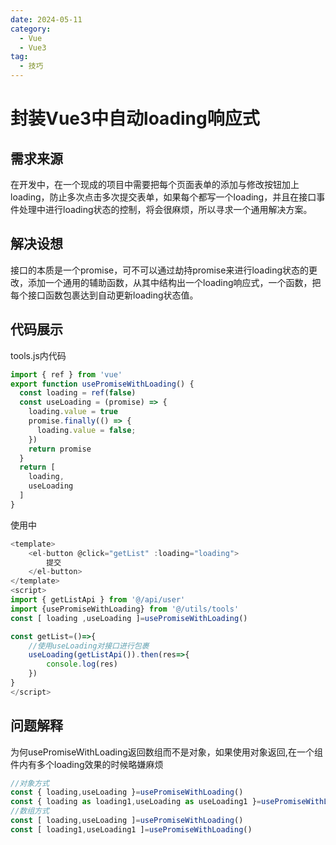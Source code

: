 ```yaml
---
date: 2024-05-11
category:
  - Vue
  - Vue3
tag:
  - 技巧
---
```


# 封装Vue3中自动loading响应式

## 需求来源

在开发中，在一个现成的项目中需要把每个页面表单的添加与修改按钮加上loading，防止多次点击多次提交表单，如果每个都写一个loading，并且在接口事件处理中进行loading状态的控制，将会很麻烦，所以寻求一个通用解决方案。

## 解决设想

接口的本质是一个promise，可不可以通过劫持promise来进行loading状态的更改，添加一个通用的辅助函数，从其中结构出一个loading响应式，一个函数，把每个接口函数包裹达到自动更新loading状态值。

## 代码展示

tools.js内代码

```javascript
import { ref } from 'vue'
export function usePromiseWithLoading() {
  const loading = ref(false)
  const useLoading = (promise) => {
    loading.value = true
    promise.finally(() => {
      loading.value = false;
    })
    return promise
  }
  return [
    loading,
    useLoading
  ]
}
```

使用中

```javascript
<template>
    <el-button @click="getList" :loading="loading">
        提交
    </el-button>
</template>
<script>
import { getListApi } from '@/api/user'
import {usePromiseWithLoading} from '@/utils/tools'
const [ loading ,useLoading ]=usePromiseWithLoading()

const getList=()=>{
    //使用useLoading对接口进行包裹
    useLoading(getListApi()).then(res=>{
        console.log(res)
    })
}
</script>
```

## 问题解释

为何usePromiseWithLoading返回数组而不是对象，如果使用对象返回,在一个组件内有多个loading效果的时候略嫌麻烦

```javascript
//对象方式
const { loading,useLoading }=usePromiseWithLoading()
const { loading as loading1,useLoading as useLoading1 }=usePromiseWithLoading()
//数组方式
const [ loading,useLoading ]=usePromiseWithLoading()
const [ loading1,useLoading1 ]=usePromiseWithLoading()
```
